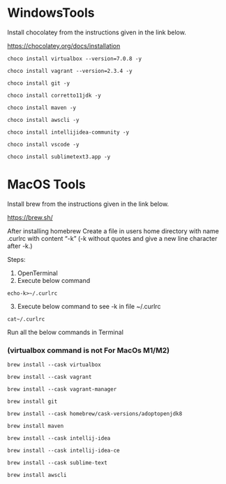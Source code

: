 # WindowsTools

Install chocolatey from the instructions given in the link below.

https://chocolatey.org/docs/installation

```
choco install virtualbox --version=7.0.8 -y
```
```
choco install vagrant --version=2.3.4 -y
```
```
choco install git -y
```
```
choco install corretto11jdk -y
```
```
choco install maven -y
```
```
choco install awscli -y
```
```
choco install intellijidea-community -y
```
```
choco install vscode -y
```
```
choco install sublimetext3.app -y
```

# MacOS Tools

Install brew from the instructions given in the link below.


https://brew.sh/

After installing homebrew
Create a file in users home directory with name .curlrc with content “-k” 
(-k without quotes and give a new line character after -k.)

Steps:

1. OpenTerminal
2. Execute below command
```
echo-k>~/.curlrc
```
3. Execute below command to see -k in file ~/.curlrc 
```
cat~/.curlrc
```

Run all the below commands in Terminal


### (virtualbox command is not For MacOs M1/M2)
```
brew install --cask virtualbox 
```
```
brew install --cask vagrant
```
```
brew install --cask vagrant-manager
```
```
brew install git
```
```
brew install --cask homebrew/cask-versions/adoptopenjdk8
```
```
brew install maven
```
```
brew install --cask intellij-idea
```
```
brew install --cask intellij-idea-ce
```
```
brew install --cask sublime-text
```
```
brew install awscli
```

